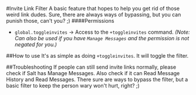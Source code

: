 #Invite Link Filter
A basic feature that hopes to help you get rid of those weird link dudes. Sure, there are always ways of bypassing, but you can punish those, can't you? ;)
####Permissions
- `global.toggleinvites` -> Access to the `+toggleinvites` command.
_(Note: Can also be used if you have `Manage Messages` and the permission is not negated for you.)_

##How to use
It's as simple as doing `+toggleinvites`. It will toggle the filter.

##Troubleshooting
If people can still send invite links normally, please check if Salt has Manage Messages. Also check if it can Read Message History and Read Messages. There sure are ways to bypass the filter, but a basic filter to keep the person wary won't hurt, right? ;)
